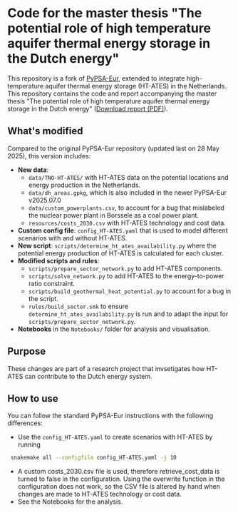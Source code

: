 # Code for the master thesis "The potential role of high temperature aquifer thermal energy storage in the Dutch energy"

This repository is a fork of [PyPSA-Eur](https://github.com/PyPSA/pypsa-eur), extended to integrate high-temperature aquifer thermal energy storage (HT-ATES) in the Netherlands. This repository contains the code and report accompanying the master thesis "The potential role of high temperature aquifer thermal energy storage in the Dutch energy" ([Download report (PDF)](Master_thesis.pdf)).

## What's modified

Compared to the original PyPSA-Eur repository (updated last on 28 May 2025), this version includes:

- **New data**:
  -  `data/TNO-HT-ATES/` with HT-ATES data on the potential locations and energy production in the Netherlands.
  -  `data/dh_areas.gpkg`, which is also included in the newer PyPSA-Eur v2025.07.0
  -  `data/custom_powerplants.csv`, to account for a bug that mislabeled the nuclear power plant in Borssele as a coal power plant.
  -  `resources/costs_2030.csv` with HT-ATES technology and cost data.
- **Custom config file**: `config_HT-ATES.yaml` that is used to model different scenarios with and without HT-ATES.
- **New script**: `scripts/determine_ht_ates_availability.py` where the potential energy production of HT-ATES is calculated for each cluster.
- **Modified scripts and rules**:
  - `scripts/prepare_sector_network.py` to add HT-ATES components.
  - `scripts/solve_network.py` to add HT-ATES to the energy-to-power ratio constraint.
  - `scripts/build_geothermal_heat_potential.py` to account for a bug in the script.
  - `rules/build_sector.smk` to ensure `determine_ht_ates_availability.py` is run and to adapt the input for `scripts/prepare_sector_network.py`.
- **Notebooks** in the `Notebooks/` folder for analysis and visualisation.

## Purpose

These changes are part of a research project that invsetigates how HT-ATES can contribute to the Dutch energy system.

## How to use

You can follow the standard PyPSA-Eur instructions with the following differences:
- Use the `config_HT-ATES.yaml` to create scenarios with HT-ATES by running
```sh
 snakemake all --configfile config_HT-ATES.yaml -j 10
```
- A custom costs_2030.csv file is used, therefore retrieve_cost_data is turned to false in the configuration. Using the overwrite function in the configuration does not work, so the CSV file is altered by hand when changes are made to HT-ATES technology or cost data.
- See the Notebooks for the analysis.
